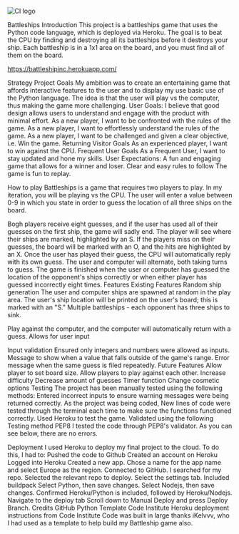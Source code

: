 ![CI logo](https://codeinstitute.s3.amazonaws.com/fullstack/ci_logo_small.png)

Battleships
Introduction
This project is a battleships game that uses the Python code language, which is deployed via Heroku.
The goal is to beat the CPU by finding and destroying all its battleships before it destroys your ship. Each battleship is in a 1x1 area on the board, and you must find all of them on the board.

https://battleshipinc.herokuapp.com/


Strategy
Project Goals
My ambition was to create an entertaining game that affords interactive features to the user and to display my use basic use of the Python language. The idea is that the user will play vs the computer, thus making the game more challenging. 
User Goals:
I believe that good design allows users to understand and engage with the product with minimal effort.
As a new player, I want to be confronted with the rules of the game.
As a new player, I want to effortlessly understand the rules of the game.
As a new player, I want to be challenged and given a clear objective, i.e. Win the game.
Returning Visitor Goals
As an experienced player, I want to win against the CPU.
Frequent User Goals
As a Frequent User, I want to stay updated and hone my skills.
User Expectations:
A fun and engaging game that allows for a winner and loser.
Clear and easy rules to follow
The game is fun to replay.

How to play
Battleships is a game that requires two players to play. In my iteration, you will be playing vs the CPU. The user will enter a value between 0-9 in which you state in order to guess the location of all three ships on the board. 

Bogh players receive eight guesses, and if the user has used all of their guesses on the first ship, the game will sadly end. The player will see where their ships are marked, highlighted by an S. If the players miss on their guesses, the board will be marked with an O, and the hits are highlighted by an X. Once the user has played their guess, the CPU will automatically reply with its own guess. The user and computer will alternate, both taking turns to guess. The game is finished when the user or computer has guessed the location of the opponent's ships correctly or when either player has guessed incorrectly eight times.
Features
Existing Features
Random ship generation
The user and computer ships are spawned at random in the play area.
The user's ship location will be printed on the user's board; this is marked with an "S."
Multiple battleships - each opponent has three ships to sink.

Play against the computer, and the computer will automatically return with a guess.
Allows for user input

Input validation
Ensured only integers and numbers were allowed as inputs.
Message to show when a value that falls outside of the game's range.
Error message when the same guess is filed repeatedly.
Future Features
Allow player to set board size.
Allow players to play against each other.
Increase difficulty
Decrease amount of guesses
Timer function
Change cosmetic options
Testing
The project has been manually tested using the following methods:
Entered incorrect inputs to ensure warning messages were being returned correctly. 
As the project was being coded, New lines of code were tested through the terminal each time to make sure the functions functioned correctly.
Used Heroku to test the game.
Validated using the following Testing method
PEP8 I tested the code through PEP8's validator. As you can see below, there are no errors.


Deployment
I used Heroku to deploy my final project to the cloud. To do this, I had to:
Pushed the code to Github
Created an account on Heroku 
Logged into Heroku
Created a new app.
Chose a name for the app name and select Europe as the region.
Connected to GitHub.
I searched for my repo.
Selected the relevant repo to deploy.
Select the settings tab.
Included buildpack
Select Python, then save changes.
Select Nodejs, then save changes.
Confirmed  Heroku/Python is included, followed by Heroku/Nodejs.
Navigate to the deploy tab
Scroll down to Manual Deploy and press Deploy Branch.
Credits
GitHub Python Template Code Institute
Heroku deployment instructions from Code Institute
Code was built in large thanks iKelvvv, who I had used as a template to help build my Battleship game also. 
